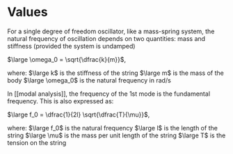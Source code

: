 
# Values
For a single degree of freedom oscillator, like a mass-spring system, the natural frequency of oscillation depends on two quantities: mass and stiffness (provided the system is undamped)

$\large \omega_0 = \sqrt{\dfrac{k}{m}}$,

where:
$\large k$ is the stiffness of the string
$\large m$ is the mass of the body
$\large \omega_0$ is the natural frequency in rad/s

In [[modal analysis]], the frequency of  the 1st mode is the fundamental frequency.
This is also expressed as:

$\large f_0 = \dfrac{1}{2l} \sqrt{\dfrac{T}{\mu}}$,

where:
$\large f_0$ is the natural frequency
$\large l$ is the length of the string
$\large \mu$ is the mass per unit length of the string
$\large T$ is the tension on the string
